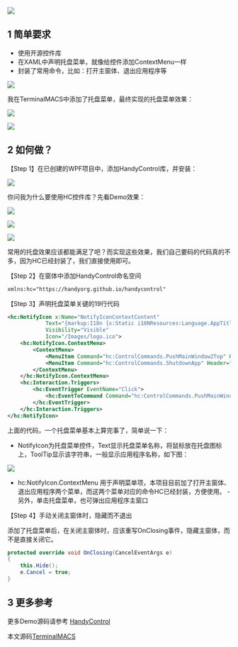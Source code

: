 ![](https://img1.dotnet9.com/2020/04/0101.jpg)

## 1 简单要求

- 使用开源控件库
- 在XAML中声明托盘菜单，就像给控件添加ContextMenu一样
- 封装了常用命令，比如：打开主窗体、退出应用程序等

![](https://img1.dotnet9.com/2020/04/0102.jpg)

我在TerminalMACS中添加了托盘菜单，最终实现的托盘菜单效果：

![](https://img1.dotnet9.com/2020/04/0103.jpg)

![](https://img1.dotnet9.com/2020/04/0104.gif)

## 2 如何做？

【Step 1】在已创建的WPF项目中，添加HandyControl库，并安装：

![](https://img1.dotnet9.com/2020/04/0105.jpg)

你问我为什么要使用HC控件库？先看Demo效果：

![](https://img1.dotnet9.com/2020/04/0106.jpg)

![](https://img1.dotnet9.com/2020/04/0107.jpg)

![](https://img1.dotnet9.com/2020/04/0108.gif)

常用的托盘效果应该都能满足了吧？而实现这些效果，我们自己要码的代码真的不多，因为HC已经封装了，我们直接使用即可。

【Step 2】在窗体中添加HandyControl命名空间

```xml
xmlns:hc="https://handyorg.github.io/handycontrol"
```

【Step 3】声明托盘菜单关键的19行代码

```xml
<hc:NotifyIcon x:Name="NotifyIconContextContent" 
            Text="{markup:I18n {x:Static i18NResources:Language.AppTitle}}"
            Visibility="Visible"
            Icon="/Images/logo.ico">
    <hc:NotifyIcon.ContextMenu>
        <ContextMenu>
            <MenuItem Command="hc:ControlCommands.PushMainWindow2Top" Header="{markup:I18n {x:Static i18NResources:Language.PushMainWindow2Top}}"/>
            <MenuItem Command="hc:ControlCommands.ShutdownApp" Header="{markup:I18n {x:Static i18NResources:Language.Exit}}"/>
        </ContextMenu>
    </hc:NotifyIcon.ContextMenu>
    <hc:Interaction.Triggers>
        <hc:EventTrigger EventName="Click">
            <hc:EventToCommand Command="hc:ControlCommands.PushMainWindow2Top"/>
        </hc:EventTrigger>
    </hc:Interaction.Triggers>
</hc:NotifyIcon>
```

上面的代码，一个托盘菜单基本上算完事了，简单说一下：

- NotifyIcon为托盘菜单控件，Text显示托盘菜单名称，将鼠标放在托盘图标上，ToolTip显示该字符串，一般显示应用程序名称，如下图：

![](https://img1.dotnet9.com/2020/04/0109.gif)

- hc:NotifyIcon.ContextMenu 用于声明菜单项，本项目目前加了打开主窗体、退出应用程序两个菜单，而这两个菜单对应的命令HC已经封装，方便使用。 - 另外，单击托盘菜单，也可弹出应用程序主窗口

【Step 4】手动关闭主窗体时，隐藏而不退出

添加了托盘菜单后，在关闭主窗体时，应该重写OnClosing事件，隐藏主窗体，而不是直接关闭它。

```C#
protected override void OnClosing(CancelEventArgs e)
{
    this.Hide();
    e.Cancel = true;
}
```
## 3 更多参考

更多Demo源码请参考 [HandyControl](https://github.com/HandyOrg/HandyControl/blob/master/src/Shared/HandyControlDemo_Shared/UserControl/Controls/NotifyIconDemoCtl.xaml)

本文源码[TerminalMACS](https://github.com/dotnet9/TerminalMACS/blob/master/src/TerminalMACS.Manager/TerminalMACS.ManagerForWPF/TerminalMACS/Views/MainWindow.xaml)